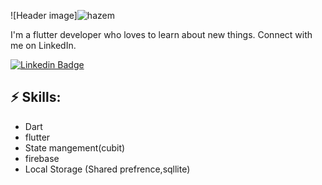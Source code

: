 ![Header image]![hazem](https://github.com/user-attachments/assets/1c14d814-d8d5-49f6-b234-94f2516e027f)


<!-- You can create your own header images using Canva, it has a lot of templates. If you do, use the following link https://www.canva.com/join/celeriac-tread-jellyfish -->
I'm a flutter developer who loves to learn about new things. Connect with me on LinkedIn.



[![Linkedin Badge](https://img.shields.io/badge/-LinkedIn-blue?style=flat-square&logo=Linkedin&logoColor=white&link=https://www.linkedin.com/in/mohamed-hazem-12951625a/)](https://www.linkedin.com/in/mohamed-hazem-12951625a/)



## ⚡ Skills:
- Dart
- flutter
- State mangement(cubit) 
- firebase
- Local Storage (Shared prefrence,sqllite)
